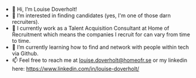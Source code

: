 - 👋 Hi, I’m Louise Doverholt!
- 👀 I’m interested in finding candidates (yes, I'm one of those darn recruiters).
- 🏡 I currently work as a Talent Acquisition Consultant at Home of Recruitment which means the companies I recruit for can vary from time to time.  
- 🌱 I’m currently learning how to find and network with people within tech via Github.  
- 📫 Feel free to reach me at louise.doverholt@homeofr.se or my linkedin here: https://www.linkedin.com/in/louise-doverholt/ 
  
